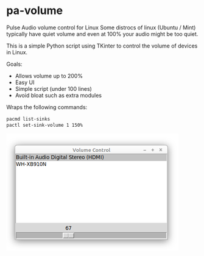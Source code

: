 # pa-volume
Pulse Audio volume control for Linux
Some distrocs of linux (Ubuntu / Mint) typically have quiet volume and even at 100% your audio might be too quiet.

This is a simple Python script using TKinter to control the volume of devices in Linux.

Goals:
- Allows volume up to 200%
- Easy UI
- Simple script (under 100 lines)
- Avoid bloat such as extra modules

Wraps the following commands:
```
pacmd list-sinks
pactl set-sink-volume 1 150%
```

![Screenshot](pa-volume.png)


